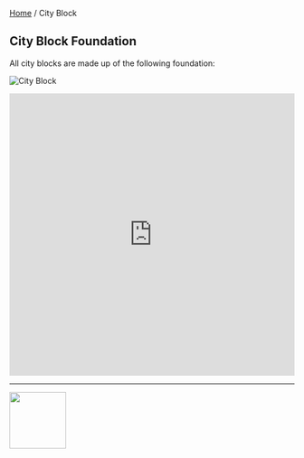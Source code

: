 <style>@import url("//readme.codeadam.ca/readme.css");</style>

[Home](/) / City Block

## City Block Foundation

All city blocks are made up of the following foundation:

![City Block](https://ldr.brickmmo.com/city-block/city-block.png)

<iframe src="https://pages.codeadam.ca/ldr-viewer/view?background=4293848814&filename=city-block.packed.mpd&path=https://ldr.brickmmo.com/city-block/" height="500" width="100%" frameborder="0" allowtransparency id="iframe"></iframe>

---

<a href="https://brickmmo.com">
<img src="https://cdn.brickmmo.com/images@1.0.0/brickmmo-logo-coloured-horizontal.png" width="100">
</a>

<script src="https://cdn.brickmmo.com/bar@1.0.0/bar.js"></script>
